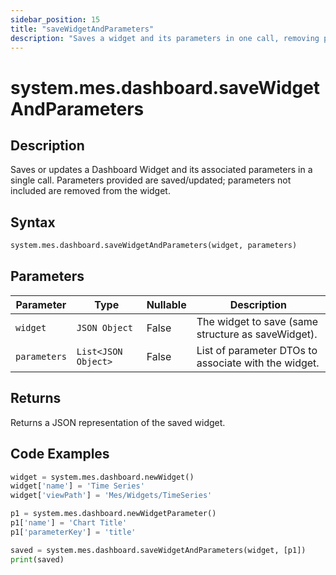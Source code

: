```yaml
---
sidebar_position: 15
title: "saveWidgetAndParameters"
description: "Saves a widget and its parameters in one call, removing parameters not in the list."
---
```


# system.mes.dashboard.saveWidgetAndParameters

## Description

Saves or updates a Dashboard Widget and its associated parameters in a single call. Parameters provided are
saved/updated; parameters not included are removed from the widget.

## Syntax

```python
system.mes.dashboard.saveWidgetAndParameters(widget, parameters)
```

## Parameters

| Parameter    | Type                | Nullable | Description                                          |
|--------------|---------------------|----------|------------------------------------------------------|
| `widget`     | `JSON Object`       | False    | The widget to save (same structure as saveWidget).   |
| `parameters` | `List<JSON Object>` | False    | List of parameter DTOs to associate with the widget. |

## Returns

Returns a JSON representation of the saved widget.

## Code Examples

```python
widget = system.mes.dashboard.newWidget()
widget['name'] = 'Time Series'
widget['viewPath'] = 'Mes/Widgets/TimeSeries'

p1 = system.mes.dashboard.newWidgetParameter()
p1['name'] = 'Chart Title'
p1['parameterKey'] = 'title'

saved = system.mes.dashboard.saveWidgetAndParameters(widget, [p1])
print(saved)
```
